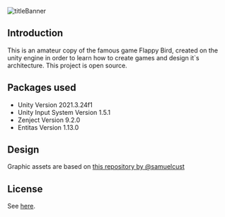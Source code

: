 ![titleBanner](https://github.com/Kot-Alenya/Flappy-Bird/assets/98838657/49d01c38-a736-41fd-a364-1fa19fc80e09)

## Introduction
This is an amateur copy of the famous game Flappy Bird, created on the unity engine in order to learn how to create games and design it`s architecture. 
This project is open source.

## Packages used
 - Unity Version 2021.3.24f1
 - Unity Input System Version 1.5.1
 - Zenject Version 9.2.0
 - Entitas Version 1.13.0

## Design
Graphic assets are based on [this repository by @samuelcust](https://github.com/samuelcust/flappy-bird-assets)

## License
See [here](LICENSE).
